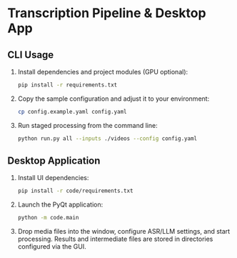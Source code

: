# Transcription Pipeline & Desktop App

## CLI Usage

1. Install dependencies and project modules (GPU optional):
   ```bash
   pip install -r requirements.txt
   ```
2. Copy the sample configuration and adjust it to your environment:
   ```bash
   cp config.example.yaml config.yaml
   ```
3. Run staged processing from the command line:
   ```bash
   python run.py all --inputs ./videos --config config.yaml
   ```

## Desktop Application

1. Install UI dependencies:
   ```bash
   pip install -r code/requirements.txt
   ```
2. Launch the PyQt application:
   ```bash
   python -m code.main
   ```
3. Drop media files into the window, configure ASR/LLM settings, and start processing. Results and intermediate files are stored in directories configured via the GUI.
